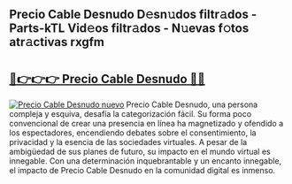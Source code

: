 ## Precio Cable Desnudo D𝚎sn𝚞dos filtr𝚊dos - Parts-kTL Vid𝚎os filtr𝚊dos - N𝚞evas f𝚘tos atr𝚊ctivas rxgfm

# <h2><a href="http://mb3047.tromn.icu/?c=Precio+Cable+Desnudo">🔗👉👉👉 Precio Cable Desnudo 🔗🔗</a></h2>

[![Precio Cable Desnudo nuevo](https://i.imgur.com/pEAQMta.gif)](http://mb3047.tromn.icu/?c=Precio+Cable+Desnudo)
Precio Cable Desnudo, una persona compleja y esquiva, desafía la categorización fácil. Su forma poco convencional de crear una presencia en línea ha magnetizado y ofendido a los espectadores, encendiendo debates sobre el consentimiento, la privacidad y la esencia de las sociedades virtuales. A pesar de la ambigüedad de sus planes de futuro, su impacto en el mundo virtual es innegable. Con una determinación inquebrantable y un encanto innegable, el impacto de Precio Cable Desnudo en la comunidad digital es inmenso.
